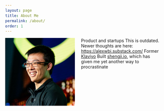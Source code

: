 ```yaml
---
layout: page
title: About Me
permalink: /about/
order: 1
---
```


<img src="/img/alex_headshot.jpg" width="225" style="float:left; margin-right:20px;">

Product and startups
This is outdated. Newer thoughts are here: https://alexwbi.substack.com/
Former [Klaviyo](https://www.klaviyo.com/)
Built [shengji.io](https://shengji.io/lobby), which has given me yet another way to procrastinate

